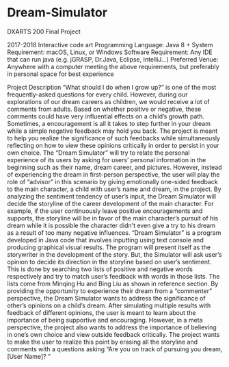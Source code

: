 # Dream-Simulator
DXARTS 200 Final Project

2017-2018
Interactive code art
Programming Language: Java 8 +
System Requirement:      macOS, Linux, or Windows
Software Requirement:    Any IDE that can run java  (e.g.  jGRASP, Dr.Java, Eclipse, IntelliJ...)
Preferred Venue: 	     Anywhere with a computer meeting the above requirements, 
     but preferably in personal space for best experience

Project Description
“What should I do when I grow up?” is one of the most frequently-asked questions for every child. However, during our explorations of our dream careers as children, we would receive a lot of comments from adults. Based on whether positive or negative, these comments could have very influential effects on a child’s growth path. Sometimes, a encouragement is all it takes to step further in your dream while a simple negative feedback may hold you back. The project is meant to help you realize the significance of such feedbacks while simultaneously reflecting on how to view these opinions critically in order to persist in your own choice.
The “Dream Simulator” will try to relate the personal experience of its users by asking for users’ personal information in the beginning such as their name, dream career, and pictures. However, instead of experiencing the dream in first-person perspective, the user will play the role of “advisor” in this scenario by giving emotionally one-sided feedback to the main character, a child with user’s name and dream, in the project. By analyzing the sentiment tendency of user’s input, the Dream Simulator will decide the storyline of the career development of the main character. For example, if the user continuously leave positive encouragements and supports, the storyline will be in favor of the main character’s pursuit of his dream while it is possible the character didn't even give a try to his dream as a result of too many negative influences.
“Dream Simulator” is a program developed in Java code that involves inputting using text console and producing graphical visual results. The program will present itself as the storywriter in the development of the story. But, the Simulator will ask user’s opinion to decide its direction in the storyline based on user’s sentiment. This is done by searching two lists of positive and negative words respectively and try to match user’s feedback with words in those lists. The lists come from Minqing Hu and Bing Liu as shown in reference section.
By providing the opportunity to experience their dream from a “commenter” perspective, the Dream Simulator wants to address the significance of other’s opinions on a child’s dream. After simulating multiple results with feedback of different opinions, the user is meant to learn about the importance of being supportive and encouraging.  However, in a meta perspective, the project also wants to address the importance of believing in one’s own choice and view outside feedback critically. The project wants to make the user to realize this point by erasing all the storyline and comments with a questions asking “Are you on track of pursuing you dream, [User Name]? ”
